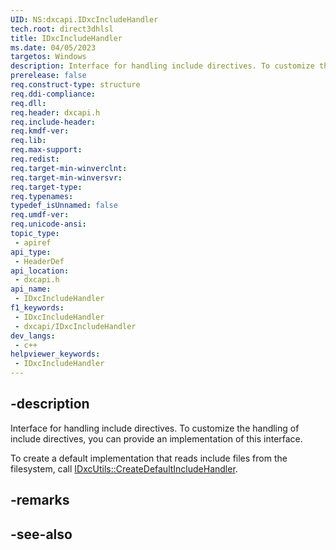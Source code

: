 ```yaml
---
UID: NS:dxcapi.IDxcIncludeHandler
tech.root: direct3dhlsl
title: IDxcIncludeHandler
ms.date: 04/05/2023
targetos: Windows
description: Interface for handling include directives. To customize the handling of include directives, you can provide an implementation of this interface.
prerelease: false
req.construct-type: structure
req.ddi-compliance: 
req.dll: 
req.header: dxcapi.h
req.include-header: 
req.kmdf-ver: 
req.lib: 
req.max-support: 
req.redist: 
req.target-min-winverclnt: 
req.target-min-winversvr: 
req.target-type: 
req.typenames: 
typedef_isUnnamed: false
req.umdf-ver: 
req.unicode-ansi: 
topic_type:
 - apiref
api_type:
 - HeaderDef
api_location:
 - dxcapi.h
api_name:
 - IDxcIncludeHandler
f1_keywords:
 - IDxcIncludeHandler
 - dxcapi/IDxcIncludeHandler
dev_langs:
 - c++
helpviewer_keywords:
 - IDxcIncludeHandler
---
```


## -description

Interface for handling include directives. To customize the handling of include directives, you can provide an implementation of this interface.

To create a default implementation that reads include files from the filesystem, call [IDxcUtils::CreateDefaultIncludeHandler](./nf-dxcapi-idxcutils-createdefaultincludehandler).

## -remarks

## -see-also
